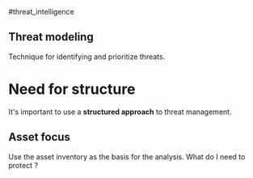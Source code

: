 #threat_intelligence 


## Threat modeling 
Technique for identifying and prioritize threats.


# Need for structure
It's important to use a **structured approach** to threat management.

## Asset focus
Use the asset inventory as the basis for the analysis. What do I need to protect ? 

## 